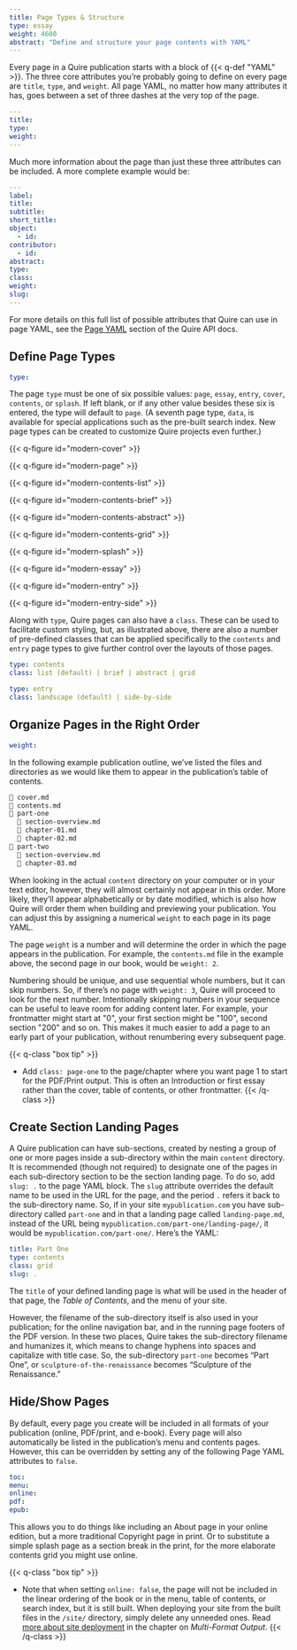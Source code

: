 ```yaml
---
title: Page Types & Structure
type: essay
weight: 4600
abstract: "Define and structure your page contents with YAML"
---
```


Every page in a Quire publication starts with a block of {{< q-def "YAML" >}}. The three core attributes you’re probably going to define on every page are `title`, `type`, and `weight`. All page YAML, no matter how many attributes it has, goes between a set of three dashes at the very top of the page.

```yaml
---
title:
type:
weight:
---
```

Much more information about the page than just these three attributes can be included. A more complete example would be:

```yaml
---
label:
title:
subtitle:
short_title:
object:
  - id:
contributor:
  - id:
abstract:
type:
class:
weight:
slug:
---
```

For more details on this full list of possible attributes that Quire can use in page YAML, see the [Page YAML](/api-docs/yaml/#page) section of the Quire API docs.

## Define Page Types

```yaml
type:
```

The page `type` must be one of six possible values: `page`, `essay`, `entry`, `cover`, `contents`, or `splash`. If left blank, or if any other value besides these six is entered, the type will default to `page`. (A seventh page type, `data`, is available for special applications such as the pre-built search index. New page types can be created to customize Quire projects even further.)

{{< q-figure id="modern-cover" >}}

{{< q-figure id="modern-page" >}}

{{< q-figure id="modern-contents-list" >}}

{{< q-figure id="modern-contents-brief" >}}

{{< q-figure id="modern-contents-abstract" >}}

{{< q-figure id="modern-contents-grid" >}}

{{< q-figure id="modern-splash" >}}

{{< q-figure id="modern-essay" >}}

{{< q-figure id="modern-entry" >}}

{{< q-figure id="modern-entry-side" >}}

Along with `type`, Quire pages can also have a `class`. These can be used to facilitate custom styling, but, as illustrated above, there are also a number of pre-defined classes that can be applied specifically to the `contents` and `entry` page types to give further control over the layouts of those pages.

```yaml
type: contents
class: list (default) | brief | abstract | grid
```

```yaml
type: entry
class: landscape (default) | side-by-side
```

## Organize Pages in the Right Order

```yaml
weight:
```

In the following example publication outline, we’ve listed the files and directories as we would like them to appear in the publication’s table of contents.

```md
📄 cover.md
📄 contents.md
📁 part-one
  📄 section-overview.md
  📄 chapter-01.md
  📄 chapter-02.md
📁 part-two
  📄 section-overview.md
  📄 chapter-03.md
```

When looking in the actual `content` directory on your computer or in your text editor, however, they will almost certainly not appear in this order. More likely, they’ll appear alphabetically or by date modified, which is also how Quire will order them when building and previewing your publication. You can adjust this by assigning a numerical `weight` to each page in its page YAML.

The page `weight` is a number and will determine the order in which the page appears in the publication. For example, the `contents.md` file in the example above, the second page in our book, would be `weight: 2`.

Numbering should be unique, and use sequential whole numbers, but it can skip numbers. So, if there’s no page with `weight: 3`, Quire will proceed to look for the next number. Intentionally skipping numbers in your sequence can be useful to leave room for adding content later. For example, your frontmatter might start at "0", your first section might be "100", second section "200" and so on. This makes it much easier to add a page to an early part of your publication, without renumbering every subsequent page.

{{< q-class "box tip" >}}
- Add `class: page-one` to the page/chapter where you want page 1 to start for the PDF/Print output. This is often an Introduction or first essay rather than the cover, table of contents, or other frontmatter.
{{< /q-class >}}

## Create Section Landing Pages

A Quire publication can have sub-sections, created by nesting a group of one or more pages inside a sub-directory within the main `content` directory. It is recommended (though not required) to designate one of the pages in each sub-directory section to be the section landing page. To do so, add `slug: .` to the page YAML block. The `slug` attribute overrides the default name to be used in the URL for the page, and the period `.` refers it back to the sub-directory name. So, if in your site `mypublication.com` you have sub-directory called `part-one` and in that a landing page called `landing-page.md`, instead of the URL being `mypublication.com/part-one/landing-page/`, it would be `mypublication.com/part-one/`. Here’s the YAML:

```yaml
title: Part One
type: contents
class: grid
slug: .
```

The `title` of your defined landing page is what will be used in the header of that page, the *Table of Contents*, and the menu of your site.

However, the filename of the sub-directory itself is also used in your publication; for the online navigation bar, and in the running page footers of the PDF version. In these two places, Quire takes the sub-directory filename and humanizes it, which means to change hyphens into spaces and capitalize with title case. So, the sub-directory `part-one` becomes “Part One”, or `sculpture-of-the-renaissance` becomes “Sculpture of the Renaissance.”

## Hide/Show Pages

By default, every page you create will be included in all formats of your publication (online, PDF/print, and e-book). Every page will also automatically be listed in the publication’s menu and contents pages. However, this can be overridden by setting any of the following Page YAML attributes to `false`.

```yaml
toc:
menu:
online:
pdf:
epub:
```

This allows you to do things like including an About page in your online edition, but a more traditional Copyright page in print. Or to substitute a simple splash page as a section break in the print, for the more elaborate contents grid you might use online.

{{< q-class "box tip" >}}
- Note that when setting `online: false`, the page will not be included in the linear ordering of the book or in the menu, table of contents, or search index, but it is still built. When deploying your site from the built files in the `/site/` directory, simply delete any unneeded ones. Read [more about site deployment](/guide/multiformat-output/) in the chapter on *Multi-Format Output*.
{{< /q-class >}}
